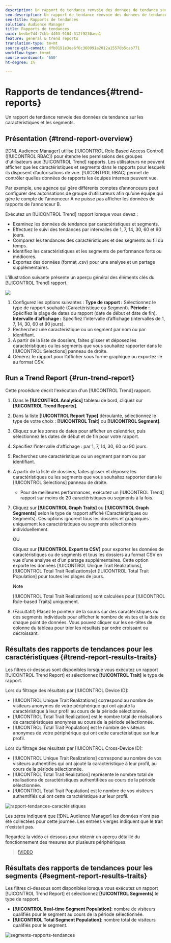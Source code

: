 ```yaml
---
description: Un rapport de tendance renvoie des données de tendance sur les caractéristiques et les segments.
seo-description: Un rapport de tendance renvoie des données de tendance sur les caractéristiques et les segments.
seo-title: Rapports de tendances
solution: Audience Manager
title: Rapports de tendances
uuid: bedbe7d4-7cbb-4403-9104-312f9230aea1
feature: general & trend reports
translation-type: tm+mt
source-git-commit: dfb0191e3ea6f6c360991a2012a15570b5cab771
workflow-type: tm+mt
source-wordcount: '650'
ht-degree: 1%

---
```



# Rapports de tendances{#trend-reports}

Un rapport de tendance renvoie des données de tendance sur les caractéristiques et les segments.

## Présentation {#trend-report-overview}

<!-- 

c_trend_reports.xml

 -->

[!DNL Audience Manager] utilise [!UICONTROL Role Based Access Control] ([!UICONTROL RBAC]) pour étendre les permissions des groupes d&#39;utilisateurs aux [!UICONTROL Trend] rapports. Les utilisateurs ne peuvent afficher que les caractéristiques et segments dans le rapports pour lesquels ils disposent d’autorisations de vue. [!UICONTROL RBAC] permet de contrôler quelles données de rapports les équipes internes peuvent vue.

Par exemple, une agence qui gère différents comptes d’annonceurs peut configurer des autorisations de groupe d’utilisateurs afin qu’une équipe qui gère le compte de l’annonceur A ne puisse pas afficher les données de rapports de l’annonceur B.

Exécutez un [!UICONTROL Trend] rapport lorsque vous devez :

* Examinez les données de tendance par caractéristiques et segments.
* Effectuez le suivi des tendances par intervalles de 1, 7, 14, 30, 60 et 90 jours.
* Comparez les tendances des caractéristiques et des segments au fil du temps.
* Identifiez les caractéristiques et les segments de performance forts ou médiocres.
* Exportez des données (format .csv) pour une analyse et un partage supplémentaires.

L’illustration suivante présente un aperçu général des éléments clés du [!UICONTROL Trend] rapport.

![](assets/trend_reports.png)

1. Configurez les options suivantes :
   **Type de rapport :** Sélectionnez le type de rapport souhaité (Caractéristique ou Segment).
   **Période :** Spécifiez la plage de dates du rapport (date de début et date de fin).
   **Intervalle d’affichage :** Spécifiez l’intervalle d’affichage (intervalles de 1, 7, 14, 30, 60 et 90 jours).
1. Recherchez une caractéristique ou un segment par nom ou par identifiant.
1. A partir de la liste de dossiers, faites glisser et déposez les caractéristiques ou les segments que vous souhaitez rapporter dans le [!UICONTROL Selections] panneau de droite.
1. Générez le rapport pour l’afficher sous forme graphique ou exportez-le au format CSV.

## Run a Trend Report {#run-trend-report}

Cette procédure décrit l&#39;exécution d&#39;un [!UICONTROL Trend] rapport.

<!-- 

t_working_with_trend_reports.xml

 -->

1. Dans le **[!UICONTROL Analytics]** tableau de bord, cliquez sur **[!UICONTROL Trend Reports]**.
1. Dans la liste **[!UICONTROL Report Type]** déroulante, sélectionnez le type de votre choix : **[!UICONTROL Trait]** ou **[!UICONTROL Segment]**.
1. Cliquez sur les zones de dates pour afficher un calendrier, puis sélectionnez les dates de début et de fin pour votre rapport.
1. Spécifiez l’intervalle d’affichage : par 1, 7, 14, 30, 60 ou 90 jours.
1. Recherchez une caractéristique ou un segment par nom ou par identifiant.
1. A partir de la liste de dossiers, faites glisser et déposez les caractéristiques ou les segments que vous souhaitez rapporter dans le [!UICONTROL Selections] panneau de droite.
   * Pour de meilleures performances, exécutez un [!UICONTROL Trend] rapport sur moins de 20 caractéristiques ou segments à la fois.
1. Cliquez sur **[!UICONTROL Graph Traits]** ou **[!UICONTROL Graph Segments]** selon le type de rapport affiché (Caractéristiques ou Segments). Ces options ignorent tous les dossiers et graphiques uniquement les caractéristiques ou segments sélectionnés individuellement.

   OU

   Cliquez sur **[!UICONTROL Export to CSV]** pour exporter les données de caractéristiques ou de segments et tous les dossiers au format CSV en vue d’une analyse et d’un partage supplémentaires. Cette option exporte les données [!UICONTROL Unique Trait Realizations], [!UICONTROL Total Trait Realizations]et [!UICONTROL Total Trait Population] pour toutes les plages de jours.

   >[!NOTE]
   >
   >[!UICONTROL Total Trait Realizations] sont calculées pour [!UICONTROL Rule-based Traits] uniquement.

1. (Facultatif) Placez le pointeur de la souris sur des caractéristiques ou des segments individuels pour afficher le nombre de visites et la date de chaque point de données. Vous pouvez cliquer sur les en-têtes de colonne du tableau pour trier les résultats par ordre croissant ou décroissant.

## Résultats des rapports de tendances pour les caractéristiques {#trend-report-results-traits}

Les filtres ci-dessous sont disponibles lorsque vous exécutez un rapport [!UICONTROL Trend Report] et sélectionnez **[!UICONTROL Trait]** le type de rapport.

Lors du filtrage des résultats par [!UICONTROL Device ID]:

* [!UICONTROL Unique Trait Realizations] correspond au nombre de visiteurs anonymes de votre périphérique qui ont ajouté la caractéristique à leur profil au cours de la période sélectionnée.
* [!UICONTROL Total Trait Realization] est le nombre total de réalisations de caractéristiques anonymes au cours de la période sélectionnée.
* [!UICONTROL Total Trait Population] est le nombre de visiteurs anonymes de votre périphérique qui ont cette caractéristique sur leur profil.

Lors du filtrage des résultats par [!UICONTROL Cross-Device ID]:

* [!UICONTROL Unique Trait Realizations] correspond au nombre de vos visiteurs authentifiés qui ont ajouté la caractéristique à leur profil, au cours de la période sélectionnée.
* [!UICONTROL Total Trait Realization] représente le nombre total de réalisations de caractéristiques authentifiées au cours de la période sélectionnée.
* [!UICONTROL Total Trait Population] est le nombre de vos visiteurs authentifiés qui ont cette caractéristique sur leur profil.

![rapport-tendances-caractéristiques](assets/trend-report-traits.png)

Les zéros indiquent que [!DNL Audience Manager] les données n&#39;ont pas été collectées pour cette journée. Les entrées vierges indiquent que le trait n&#39;existait pas.

Regardez la vidéo ci-dessous pour obtenir un aperçu détaillé du fonctionnement des mesures sur plusieurs périphériques.

>[!VIDEO](https://docs.adobe.com/content/help/en/audience-manager-learn/tutorials/build-and-manage-audiences/profile-merge/understanding-cross-device-metrics-in-audience-manager.html)

## Résultats des rapports de tendances pour les segments {#segment-report-results-traits}

Les filtres ci-dessous sont disponibles lorsque vous exécutez un rapport [!UICONTROL Trend Report] et sélectionnez **[!UICONTROL Segments]** le type de rapport.

* **[!UICONTROL Real-time Segment Population]**: nombre de visiteurs qualifiés pour le segment au cours de la période sélectionnée.
* **[!UICONTROL Total Segment Population]**: nombre total de visiteurs qualifiés pour le segment.

![segments-rapports-tendances](assets/trend-report-segments.png)
